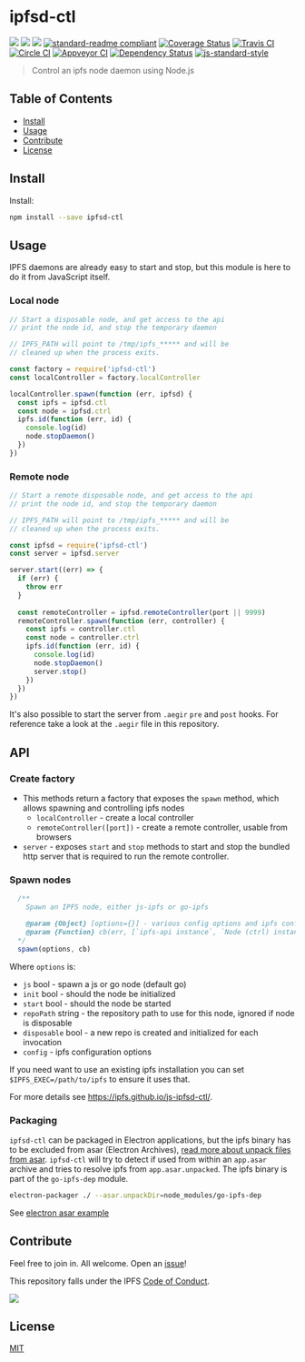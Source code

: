 # ipfsd-ctl

[![](https://img.shields.io/badge/made%20by-Protocol%20Labs-blue.svg?style=flat-square)](http://ipn.io)
[![](https://img.shields.io/badge/project-IPFS-blue.svg?style=flat-square)](http://ipfs.io/)
[![](https://img.shields.io/badge/freenode-%23ipfs-blue.svg?style=flat-square)](http://webchat.freenode.net/?channels=%23ipfs)
[![standard-readme compliant](https://img.shields.io/badge/standard--readme-OK-green.svg?style=flat-square)](https://github.com/RichardLitt/standard-readme)
[![Coverage Status](https://coveralls.io/repos/github/ipfs/js-ipfsd-ctl/badge.svg?branch=master)](https://coveralls.io/github/ipfs/js-ipfsd-ctl?branch=master)
[![Travis CI](https://travis-ci.org/ipfs/js-ipfsd-ctl.svg?branch=master)](https://travis-ci.org/ipfs/js-ipfsd-ctl)
[![Circle CI](https://circleci.com/gh/ipfs/js-ipfsd-ctl.svg?style=svg)](https://circleci.com/gh/ipfs/js-ipfsd-ctl)
[![Appveyor CI](https://ci.appveyor.com/api/projects/status/4p9r12ch0jtthnha?svg=true)](https://ci.appveyor.com/project/wubalubadubdub/js-ipfsd-ctl-a9ywu)
[![Dependency Status](https://david-dm.org/ipfs/js-ipfsd-ctl.svg?style=flat-square)](https://david-dm.org/ipfs/js-ipfsd-ctl) [![js-standard-style](https://img.shields.io/badge/code%20style-standard-brightgreen.svg?style=flat-square)](https://github.com/feross/standard)

> Control an ipfs node daemon using Node.js

## Table of Contents

- [Install](#install)
- [Usage](#usage)
- [Contribute](#contribute)
- [License](#license)

## Install

Install:
```sh
npm install --save ipfsd-ctl
```

## Usage

IPFS daemons are already easy to start and stop, but this module is here to do it from JavaScript itself.

### Local node

```js
// Start a disposable node, and get access to the api
// print the node id, and stop the temporary daemon

// IPFS_PATH will point to /tmp/ipfs_***** and will be
// cleaned up when the process exits.

const factory = require('ipfsd-ctl')
const localController = factory.localController

localController.spawn(function (err, ipfsd) {
  const ipfs = ipfsd.ctl
  const node = ipfsd.ctrl
  ipfs.id(function (err, id) {
    console.log(id)
    node.stopDaemon()
  })
})
```

### Remote node

```js
// Start a remote disposable node, and get access to the api
// print the node id, and stop the temporary daemon

// IPFS_PATH will point to /tmp/ipfs_***** and will be
// cleaned up when the process exits.

const ipfsd = require('ipfsd-ctl')
const server = ipfsd.server

server.start((err) => {
  if (err) {
    throw err
  }
  
  const remoteController = ipfsd.remoteController(port || 9999)
  remoteController.spawn(function (err, controller) {
    const ipfs = controller.ctl
    const node = controller.ctrl
    ipfs.id(function (err, id) {
      console.log(id)
      node.stopDaemon()
      server.stop()
    })
  })  
})
```

It's also possible to start the server from `.aegir` `pre` and `post` hooks. For reference take a look at the `.aegir` file in this repository.


## API

### Create factory

- This methods return a factory that exposes the `spawn` method, which allows spawning and controlling ipfs nodes
  - `localController` - create a local controller
  - `remoteController([port])` - create a remote controller, usable from browsers
- `server` - exposes `start` and `stop` methods to start and stop the bundled http server that is required to run the remote controller.

### Spawn nodes

```js
  /**
    Spawn an IPFS node, either js-ipfs or go-ipfs

    @param {Object} [options={}] - various config options and ipfs config parameters (see valid options below)
    @param {Function} cb(err, [`ipfs-api instance`, `Node (ctrl) instance`]) - a callback that receives an array with an `ipfs-instance` attached to the node and a `Node`
  */
  spawn(options, cb)
```

Where `options` is:

- `js` bool - spawn a js or go node (default go)
- `init` bool - should the node be initialized
- `start` bool - should the node be started
- `repoPath` string - the repository path to use for this node, ignored if node is disposable
- `disposable` bool - a new repo is created and initialized for each invocation
- `config` - ipfs configuration options


If you need want to use an existing ipfs installation you can set `$IPFS_EXEC=/path/to/ipfs` to ensure it uses that.

For more details see https://ipfs.github.io/js-ipfsd-ctl/.

### Packaging

`ipfsd-ctl` can be packaged in Electron applications, but the ipfs binary
has to be excluded from asar (Electron Archives),
[read more about unpack files from asar](https://electron.atom.io/docs/tutorial/application-packaging/#adding-unpacked-files-in-asar-archive).
`ipfsd-ctl` will try to detect if used from within an `app.asar` archive
and tries to resolve ipfs from `app.asar.unpacked`. The ipfs binary is part of
the `go-ipfs-dep` module.

```bash
electron-packager ./ --asar.unpackDir=node_modules/go-ipfs-dep
```

See [electron asar example](https://github.com/ipfs/js-ipfsd-ctl/tree/master/examples/electron-asar/)

## Contribute

Feel free to join in. All welcome. Open an [issue](https://github.com/ipfs/js-ipfsd-ctl/issues)!

This repository falls under the IPFS [Code of Conduct](https://github.com/ipfs/community/blob/master/code-of-conduct.md).

[![](https://cdn.rawgit.com/jbenet/contribute-ipfs-gif/master/img/contribute.gif)](https://github.com/ipfs/community/blob/master/contributing.md)

## License

[MIT](LICENSE)
